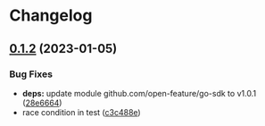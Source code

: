 # Changelog

## [0.1.2](https://github.com/james-milligan/go-sdk-contrib/compare/v0.1.1...v0.1.2) (2023-01-05)


### Bug Fixes

* **deps:** update module github.com/open-feature/go-sdk to v1.0.1 ([28e6664](https://github.com/james-milligan/go-sdk-contrib/commit/28e66648d7567f16b5cd2c4090ea38775ee37bbe))
* race condition in test ([c3c488e](https://github.com/james-milligan/go-sdk-contrib/commit/c3c488ebb2572d46723b4dd4761cc24eb9ffe8a1))
